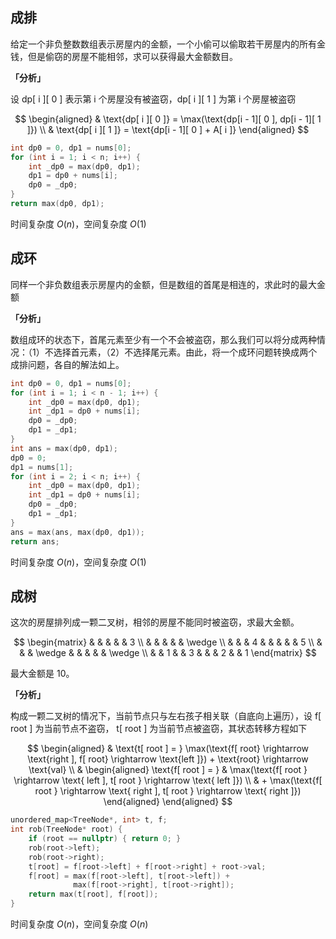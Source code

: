 ## 成排
给定一个非负整数数组表示房屋内的金额，一个小偷可以偷取若干房屋内的所有金钱，但是偷窃的房屋不能相邻，求可以获得最大金额数目。

**「分析」**

设 dp[ i ][ 0 ] 表示第 i 个房屋没有被盗窃，dp[ i ][ 1 ] 为第 i 个房屋被盗窃

$$
\begin{aligned}
& \text{dp[ i ][ 0 ]} = \max(\text{dp[i - 1][ 0 ], dp[i - 1][ 1 ]}) \\
& \text{dp[ i ][ 1 ]} = \text{dp[i - 1][ 0 ] + A[ i ]}
\end{aligned}
$$

```cpp
int dp0 = 0, dp1 = nums[0];
for (int i = 1; i < n; i++) {
    int _dp0 = max(dp0, dp1);
    dp1 = dp0 + nums[i];
    dp0 = _dp0;
}
return max(dp0, dp1);
```
时间复杂度 $O(n)$，空间复杂度 $O(1)$

## 成环
同样一个非负数组表示房屋内的金额，但是数组的首尾是相连的，求此时的最大金额

**「分析」**

数组成环的状态下，首尾元素至少有一个不会被盗窃，那么我们可以将分成两种情况：（1）不选择首元素，（2）不选择尾元素。由此，将一个成环问题转换成两个成排问题，各自的解法如上。

```cpp
int dp0 = 0, dp1 = nums[0];
for (int i = 1; i < n - 1; i++) {
    int _dp0 = max(dp0, dp1);
    int _dp1 = dp0 + nums[i];
    dp0 = _dp0;
    dp1 = _dp1;
}
int ans = max(dp0, dp1);
dp0 = 0;
dp1 = nums[1];
for (int i = 2; i < n; i++) {
    int _dp0 = max(dp0, dp1);
    int _dp1 = dp0 + nums[i];
    dp0 = _dp0;
    dp1 = _dp1;
}
ans = max(ans, max(dp0, dp1));
return ans;
```
时间复杂度 $O(n)$，空间复杂度 $O(1)$

## 成树
这次的房屋排列成一颗二叉树，相邻的房屋不能同时被盗窃，求最大金额。

$$
\begin{matrix}
& & & & & 3 \\
& & & & & \wedge \\
& & & 4 & & & & & 5 \\
& & & \wedge & & & & & \wedge \\
& & 1 & & 3 & & & 2 & & 1
\end{matrix}
$$

最大金额是 10。

**「分析」**

构成一颗二叉树的情况下，当前节点只与左右孩子相关联（自底向上遍历），设 f[ root ] 为当前节点不盗窃， t[ root ] 为当前节点被盗窃，其状态转移方程如下

$$
\begin{aligned}
& \text{t[ root ] = } \max(\text{f[ root} \rightarrow \text{right ], f[ root} \rightarrow \text{left ]}) + \text{root} \rightarrow \text{val} \\
& 
\begin{aligned}
\text{f[ root ] = } & \max(\text{f[ root } \rightarrow \text{ left ], t[ root } \rightarrow \text{ left ]}) \\
& + \max(\text{f[ root } \rightarrow \text{ right ], t[ root } \rightarrow \text{ right ]})
\end{aligned}
\end{aligned}
$$

```cpp
unordered_map<TreeNode*, int> t, f;
int rob(TreeNode* root) {
    if (root == nullptr) { return 0; }
    rob(root->left);
    rob(root->right);
    t[root] = f[root->left] + f[root->right] + root->val;
    f[root] = max(f[root->left], t[root->left]) +
              max(f[root->right], t[root->right]);
    return max(t[root], f[root]);
}
```
时间复杂度 $O(n)$，空间复杂度 $O(n)$